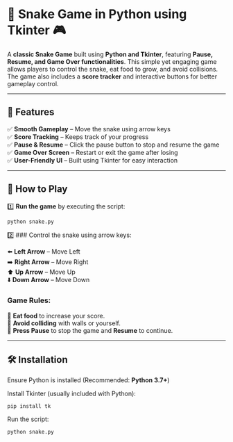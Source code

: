 # 🐍 Snake Game in Python using Tkinter 🎮

A **classic Snake Game** built using **Python and Tkinter**, featuring **Pause, Resume, and Game Over functionalities**. This simple yet engaging game allows players to control the snake, eat food to grow, and avoid collisions. The game also includes a **score tracker** and interactive buttons for better gameplay control.

---

## 📌 Features
✅ **Smooth Gameplay** – Move the snake using arrow keys  
✅ **Score Tracking** – Keeps track of your progress  
✅ **Pause & Resume** – Click the pause button to stop and resume the game  
✅ **Game Over Screen** – Restart or exit the game after losing  
✅ **User-Friendly UI** – Built using Tkinter for easy interaction  

---

## 🚀 How to Play
1️⃣ **Run the game** by executing the script:
   ```bash
   python snake.py
```
2️⃣ ###  Control the snake using arrow keys:

⬅️ **Left Arrow** – Move Left  
➡️ **Right Arrow** – Move Right  
⬆️ **Up Arrow** – Move Up  
⬇️ **Down Arrow** – Move Down  

### Game Rules:

🥕 **Eat food** to increase your score.  
🚧 **Avoid colliding** with walls or yourself.  
🔄 **Press Pause** to stop the game and **Resume** to continue.  

---

## 🛠 Installation

Ensure Python is installed (Recommended: **Python 3.7+**)

Install Tkinter (usually included with Python):
```bash
pip install tk
```

Run the script:
```bash
python snake.py
```

